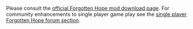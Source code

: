 Please consult the [official Forgotten Hope mod download page](http://forgottenhope.warumdarum.de/main.php?module=downloads). For community enhancements to single player game play see the [single player Forgotten Hope forum section](http://fhpubforum.warumdarum.de/index.php?board=63.0).